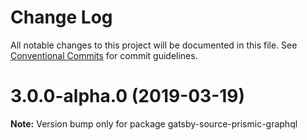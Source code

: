 # Change Log

All notable changes to this project will be documented in this file.
See [Conventional Commits](https://conventionalcommits.org) for commit guidelines.

# 3.0.0-alpha.0 (2019-03-19)

**Note:** Version bump only for package gatsby-source-prismic-graphql
